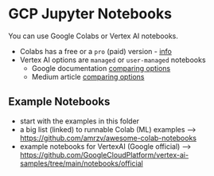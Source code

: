 # GCP Jupyter Notebooks

You can use Google Colabs or Vertex AI notebooks. 
- Colabs has a free or a `pro` (paid) version - [info](https://research.google.com/colaboratory/faq.html)
- Vertex AI options are `managed` or `user-managed` notebooks 
  - Google documentation [comparing options](https://cloud.google.com/vertex-ai/docs/workbench/notebook-solution)
  - Medium article [comparing options](https://blog.thecloudside.com/exploring-vertex-ai-workbench-google-cloud-338de45270c1)

## Example Notebooks

- start with the examples in this folder
- a big list (linked) to runnable Colab (ML) examples --> https://github.com/amrzv/awesome-colab-notebooks
- example notebooks for VertexAI (Google official) --> https://github.com/GoogleCloudPlatform/vertex-ai-samples/tree/main/notebooks/official
